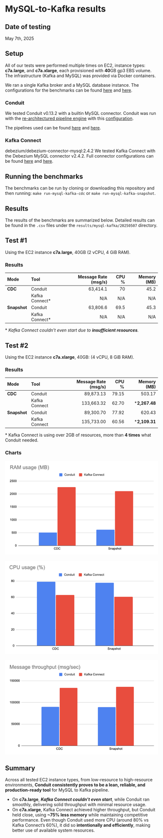 # MySQL-to-Kafka results

## Date of testing

May 7th, 2025

## Setup

All of our tests were performed multiple times on EC2, instance types: **c7a.large**, and **c7a.xlarge**,
each provisioned with **40**GB gp3 EBS volume. The infrastructure (Kafka and
MySQL) was provided via Docker containers.

We ran a single Kafka broker and a
MySQL database instance. The configurations for the benchmarks can be found
[here](../../../../benchmarks/mysql-kafka-snapshot/benchi.yml) and
[here](../../../../benchmarks/mysql-kafka-cdc/benchi.yml).

### Conduit

We tested Conduit v0.13.2 with a builtin MySQL connector. Conduit was run with the
[re-architectured pipeline engine](https://meroxa.com/blog/optimizing-conduit-5x-the-throughput/) with this [configuration](../../../../shared/conduit/conduit.yaml).

The pipelines used can be found
[here](../../../../benchmarks/mysql-kafka-snapshot/conduit/pipeline.yml) and
[here](../../../../benchmarks/mysql-kafka-cdc/conduit/pipeline.yml).

### Kafka Connect
debezium/debezium-connector-mysql:2.4.2
We tested Kafka Connect with the Debezium MySQL connector v2.4.2. Full connector configurations can be
found [here](../../../../benchmarks/mysql-kafka-snapshot/kafka-connect/data/connector.json) and
[here](../../../../benchmarks/mysql-kafka-cdc/kafka-connect/data/connector.json).

## Running the benchmarks

The benchmarks can be run by cloning or downloading this repository and then
running: `make run-mysql-kafka-cdc` or `make run-mysql-kafka-snapshot`.

## Results

The results of the benchmarks are summarized below. Detailed results can be
found in the `.csv` files under the `results/mysql-kafka/20250507` directory.


## Test #1
Using the EC2 instance **c7a.large**, 40GB (2 vCPU, 4 GiB RAM).
### Results

| Mode         | Tool           | Message Rate (msg/s) | CPU % | Memory (MB) |
|:-------------|:---------------|---------------------:|------:|------------:|
| **CDC**      | Conduit        |             63,414.1 |    70 |        45.2 |
|              | Kafka Connect* |                  N/A |   N/A |         N/A |
| **Snapshot** | Conduit        |             63,806.6 |  69.5 |        45.3 |
|              | Kafka Connect* |                  N/A |   N/A |         N/A |

\* _Kafka Connect couldn’t even start due to **insufficient resources**._

## Test #2

Using the EC2 instance **c7a.xlarge**, 40GB: (4 vCPU, 8 GiB RAM).

### Results

| Mode         | Tool          | Message Rate (msg/s) | CPU % |   Memory (MB) |
|:-------------|:--------------|---------------------:|------:|--------------:|
| **CDC**      | Conduit       |            89,873.13 | 79.15 |        503.17 |
|              | Kafka Connect |           133,663.32 | 62.70 | ***2,267.48** |
| **Snapshot** | Conduit       |            89,300.70 | 77.92 |        620.43 |
|              | Kafka Connect |           135,733.00 | 60.56 | ***2,109.31** |

\* Kafka Connect is using over 2GB of resources, more than **4 times** what Conduit needed.

### Charts

![Memory Usage Graph](memory-usage.png)
<br/>
<br/>
![CPU Usage Graph](cpu-usage.png)
<br/>
<br/>
![Message Throughput Graph](message-throughput.png)
<br/>

## Summary
Across all tested EC2 instance types, from low-resource to high-resource environments, 
**Conduit consistently proves to be a lean, reliable, and production-ready tool** for 
MySQL to Kafka pipeline.

- On **c7a.large**, ***Kafka Connect couldn’t even start***, while Conduit ran smoothly,
delivering solid throughput with minimal resource usage.
- On **c7a.xlarge**, Kafka Connect achieved higher throughput, but Conduit held close,
using **~75% less memory** while maintaining competitive performance. Even though Conduit
used more CPU (around 80% vs Kafka Connect’s 60%), it did so **intentionally and efficiently**,
making better use of available system resources.